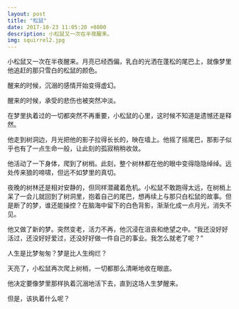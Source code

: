 ```yaml
---
layout: post
title: "松鼠"
date: 2017-10-23 11:05:20 +0800
description: 小松鼠又一次在半夜醒来。
img: squirrel2.jpg
---
```


小松鼠又一次在半夜醒来。月亮已经西偏，乳白的光洒在蓬松的尾巴上，就像梦里他追赶的那只雪白的松鼠的颜色。

醒来的时候，沉溺的感情开始变得虚幻。

醒来的时候，承受的悲伤也被突然冲淡。

在梦里执着过的一切都突然不再重要，小松鼠的心里，这时候不知道是遗憾还是释然。

他走到树洞边，月光把他的影子拉得长长的，映在墙上。他摇了摇尾巴，那影子似乎也有了一点生命一般，让此刻的孤寂稍稍收敛。

他活动了一下身体，爬到了树梢。此刻，整个树林都在他的眼中变得隐隐绰绰。远处传来狼的啼啸，但远不如梦里的真切。

夜晚的树林还是相对安静的，但同样潜藏着危机。小松鼠不敢跑得太远，在树梢上呆了一会儿就回到了树洞里，抱着自己的尾巴，想再续上与那只白松鼠的故事。但是断了的梦，谁还能操控？在脑海中留下的白色背影，渐渐化成一点月光，消失不见。

他又做了新的梦。突然变老，活力不再，他沉浸在沮丧和绝望之中。“我还没好好活过，还没好好爱过，还没好好做一件自己的事业。我怎么就老了呢？”

人生是比梦匆匆？梦是比人生绚烂？

天亮了，小松鼠再次爬上树梢，一切都那么清晰地收在眼底。

他决定要像梦里那样执着沉溺地活下去，直到这场人生梦醒来。

但是，该执着什么呢？